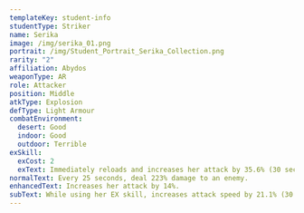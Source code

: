 ```yaml
---
templateKey: student-info
studentType: Striker
name: Serika
image: /img/serika_01.png
portrait: /img/Student_Portrait_Serika_Collection.png
rarity: "2"
affiliation: Abydos
weaponType: AR
role: Attacker
position: Middle
atkType: Explosion
defType: Light Armour
combatEnvironment:
  desert: Good
  indoor: Good
  outdoor: Terrible
exSkill:
  exCost: 2
  exText: Immediately reloads and increases her attack by 35.6% (30 sec).
normalText: Every 25 seconds, deal 223% damage to an enemy.
enhancedText: Increases her attack by 14%.
subText: While using her EX skill, increases attack speed by 21.1% (30 sec).
---
```


